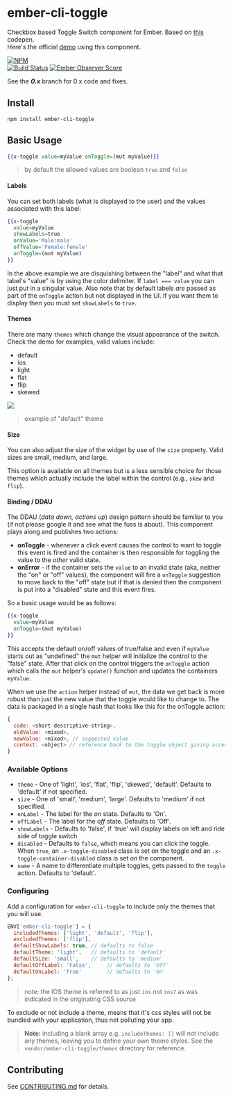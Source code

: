 # ember-cli-toggle

Checkbox based Toggle Switch component for Ember.
Based on [this](http://codepen.io/mallendeo/pen/eLIiG/) codepen.  
Here's the official [demo] using this component.

[![NPM][npm-badge]][npm-badge-url]  
[![Build Status][travis-badge]][travis-badge-url]
[![Ember Observer Score][ember-observer-badge]][ember-observer-url]

See the ***0.x*** branch for 0.x code and fixes.

## Install

`npm install ember-cli-toggle`

## Basic Usage

````hbs
{{x-toggle value=myValue onToggle=(mut myValue)}}
````

> by default the allowed values are boolean `true` and `false`

#### Labels

You can set both labels (what is displayed to the user) and the values associated with this label:

````hbs
{{x-toggle
  value=myValue
  showLabels=true
  onValue='Male:male'
  offValue='Female:female'
  onToggle=(mut myValue)
}}
````

In the above example we are disquishing between the "label" and what that label's "value" is by using the color delimiter. If `label === value` you can just put in a singular value. Also note that by default labels _are_ passed as part of the `onToggle` action but not displayed in the UI. If you want them to display then you must set `showLabels` to `true`.

#### Themes

There are many `themes` which change the visual appearance of the switch. Check the demo for examples, valid values include:

  - default
  - ios
  - light
  - flat
  - flip
  - skewed

![ ](vendor/ember-cli-toggle/example-images/show-labels.png)
> example of "default" theme


#### Size

You can also adjust the size of the widget by use of the `size` property. Valid sizes are small, medium, and large.


This option is available on all themes but is a less sensible choice for those themes which actually
include the label within the control (e.g., `skew` and `flip`).

#### Binding / DDAU ####

The DDAU (_data down, actions up_) design pattern should be familiar to you (if not please google it and see what the fuss is about). This component plays along and publishes two actions:

- **onToggle** - whenever a click event causes the control to want to toggle this event is fired and the container is then responsible for toggling the value to the _other_ valid state.
- **onError** - if the container sets the `value` to an invalid state (aka, neither the "on" or "off" values), the component will fire a `onToggle` suggestion to move back to the "off" state but if that is denied then the component is put into a "disabled" state and this event fires.

So a basic usage would be as follows:

````hbs
{{x-toggle
  value=myValue
  onToggle=(mut myValue)
}}
````

This accepts the default on/off values of true/false and even if `myValue` starts out as "undefined" the `mut` helper will initialize the control to the "false" state. After that click on the control triggers the `onToggle` action which calls the `mut` helper's `update()` function and updates the containers `myValue`.

When we use the `action` helper instead of `mut`, the data we get back is more robust than just the new value that the toggle would like to change to. The data is packaged in a single hash that looks like this for the onToggle action:

````js
{
  code: <short-descriptive-string>,
  oldValue: <mixed>,
  newValue: <mixed>, // suggested value
  context: <object> // reference back to the toggle object giving access to all properties such as "name", etc.
}
````


### Available Options

* `theme` - One of 'light', 'ios', 'flat', 'flip', 'skewed', 'default'.
            Defaults to 'default' if not specified.
* `size` -  One of 'small', 'medium', 'large'.
            Defaults to 'medium' if not specified.
* `onLabel` - The label for the *on* state. Defaults to 'On'.
* `offLabel` - The label for the *off* state. Defaults to 'Off'.
* `showLabels` - Defaults to 'false', if 'true' will display labels on left and ride side of toggle switch
* `disabled` - Defaults to `false`, which means you can click the toggle.
  When `true`, an `.x-toggle-disabled` class is set on the toggle and an `.x-toggle-container-disabled` class is set on the component.
* `name` - A name to differentiate multiple toggles, gets passed to the `toggle` action. Defaults to 'default'.

### Configuring

Add a configuration for `ember-cli-toggle` to include only the themes that
you will use.

```js
ENV['ember-cli-toggle'] = {
  includedThemes: ['light', 'default', 'flip'],
  excludedThemes: ['flip'],
  defaultShowLabels: true, // defaults to false
  defaultTheme: 'light',   // defaults to 'default'
  defaultSize: 'small',    // defaults to 'medium'
  defaultOffLabel: 'False',     // defaults to 'Off'
  defaultOnLabel: 'True'        // defaults to 'On'
};
```
> note: the IOS theme is referred to as just `ios` not `ios7` as was indicated in the originating CSS source

To exclude or not include a theme, means that it's css styles will not be bundled with
your application, thus not polluting your app.

> **Note:** including a blank array e.g. `includeThemes: []` will not include any themes, leaving
you to define your own theme styles. See the `vendor/ember-cli-toggle/themes` directory
for reference.

## Contributing

See [CONTRIBUTING.md] for details.

[npm-badge]: https://nodei.co/npm/ember-cli-toggle.png?downloads=true&stars=true
[npm-badge-url]: https://nodei.co/npm/ember-cli-toggle/
[travis-badge]: https://travis-ci.org/knownasilya/ember-cli-toggle.svg
[travis-badge-url]: https://travis-ci.org/knownasilya/ember-cli-toggle
[ember-observer-badge]: http://emberobserver.com/badges/ember-cli-toggle.svg
[ember-observer-url]: http://emberobserver.com/addons/ember-cli-toggle
[demo]: http://knownasilya.github.io/ember-cli-toggle/
[CONTRIBUTING.md]: CONTRIBUTING.md
